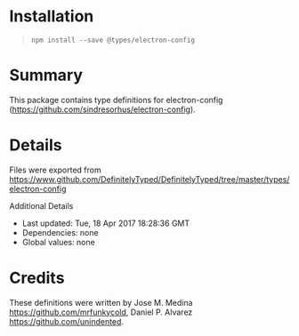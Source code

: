 # Installation
> `npm install --save @types/electron-config`

# Summary
This package contains type definitions for electron-config (https://github.com/sindresorhus/electron-config).

# Details
Files were exported from https://www.github.com/DefinitelyTyped/DefinitelyTyped/tree/master/types/electron-config

Additional Details
 * Last updated: Tue, 18 Apr 2017 18:28:36 GMT
 * Dependencies: none
 * Global values: none

# Credits
These definitions were written by Jose M. Medina <https://github.com/mrfunkycold>, Daniel P. Alvarez <https://github.com/unindented>.
